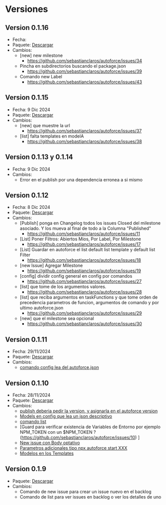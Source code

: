 # Versiones

## Version 0.1.16
- Fecha: 
- Paquete: [Descargar](https://www.npmjs.com/package/autoforce/v/0.1.16)
- Cambios:
    * [new] new milestone 
        - https://github.com/sebastianclaros/autoforce/issues/34
    * Pincha en subdirectorios buscando el package.json
        - https://github.com/sebastianclaros/autoforce/issues/39
    * Comando new Label
        - https://github.com/sebastianclaros/autoforce/issues/43

## Version 0.1.15
- Fecha: 9 Dic 2024
- Paquete: [Descargar](https://www.npmjs.com/package/autoforce/v/0.1.15)
- Cambios:
    * [new] que muestre la url
        - https://github.com/sebastianclaros/autoforce/issues/37
    * [list] falta templates en modelA
        - https://github.com/sebastianclaros/autoforce/issues/38

## Version 0.1.13 y 0.1.14 
- Fecha: 9 Dic 2024
- Cambios:
    * Error en el publish por una dependencia erronea a si mismo
     
## Version 0.1.12
- Fecha: 8 Dic 2024
- Paquete: [Descargar](https://www.npmjs.com/package/autoforce/v/0.1.12)
- Cambios:
    * [Publish] ponga en Changelog todos los issues Closed del milestone asociado. Y los mueva al final de todo  a la Columna &quot;Published&quot;
        - https://github.com/sebastianclaros/autoforce/issues/11
    * [List] Poner Filtros: Abiertos Mios, Por Label, Por Milestone
        - https://github.com/sebastianclaros/autoforce/issues/17
    * [List] Guardar en autoforce el list default list template y default list Filter
        - https://github.com/sebastianclaros/autoforce/issues/18
    * [new Issue] Agregar Milestone
        - https://github.com/sebastianclaros/autoforce/issues/19
    * [config] dividir config general en config por comandos
        - https://github.com/sebastianclaros/autoforce/issues/27
    * [list] que tome de los argumentos valores.
        - https://github.com/sebastianclaros/autoforce/issues/28
    * [list] que reciba argumentos en taskFunctions y que tome orden de precedencia parametros de funcion, argumentos de comando y por ultimo autoforce.json
        - https://github.com/sebastianclaros/autoforce/issues/29
    * [new] que el milestone sea opcional
        - https://github.com/sebastianclaros/autoforce/issues/30

## Version 0.1.11
- Fecha: 29/11/2024
- Paquete: [Descargar](https://www.npmjs.com/package/autoforce/v/0.1.11)
- Cambios:
    * [comando config lea del autoforce.json](https://github.com/sebastianclaros/autoforce/issues/4)

## Version 0.1.10
- Fecha: 28/11/2024
- Paquete: [Descargar](https://www.npmjs.com/package/autoforce/v/0.1.10)
- Cambios:
    * [publish deberia pedir la version, y asignarla en el autoforce version](https://github.com/sebastianclaros/autoforce/issues/12)
    * [Models en config que lea un json descriptivo](https://github.com/sebastianclaros/autoforce/issues/9)
    * [comando list](https://github.com/sebastianclaros/autoforce/issues/1)
    * [Guard para verificar existencia de Variables de Entorno por ejemplo NPM_TOKEN con un $NPM_TOKEN ?
    (https://github.com/sebastianclaros/autoforce/issues/10)
    ]
    * [New issue con Body optativo](https://github.com/sebastianclaros/autoforce/issues/3)
    * [Parametros adicionales tipo npx autoforce start XXX](https://github.com/sebastianclaros/autoforce/issues/5)
    * [Modelos en los Templates](https://github.com/sebastianclaros/autoforce/issues/8)


## Version 0.1.9

- Paquete: [Descargar](https://www.npmjs.com/package/autoforce/v/0.1.9)
- Cambios:
    * Comando de new issue para crear un issue nuevo en el backlog
    * Comando de list para ver issues en backlog o ver los detalles de uno